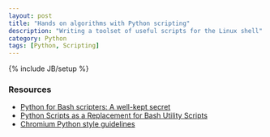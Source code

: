 ```yaml
---
layout: post
title: "Hands on algorithms with Python scripting"
description: "Writing a toolset of useful scripts for the Linux shell"
category: Python
tags: [Python, Scripting]
---
```

{% include JB/setup %}


### Resources

- [Python for Bash scripters: A well-kept secret](http://magazine.redhat.com/2008/02/07/python-for-bash-scripters-a-well-kept-secret/)
- [Python Scripts as a Replacement for Bash Utility Scripts](http://www.linuxjournal.com/content/python-scripts-replacement-bash-utility-scripts)
- [Chromium Python style guidelines](http://www.chromium.org/chromium-os/python-style-guidelines)

